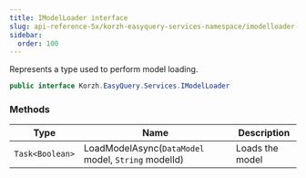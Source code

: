 ```yaml
---
title: IModelLoader interface
slug: api-reference-5x/korzh-easyquery-services-namespace/imodelloader-interface
sidebar:
  order: 100
---
```


Represents a type used to perform model loading.
```csharp
public interface Korzh.EasyQuery.Services.IModelLoader

```

### Methods

| Type | Name | Description | 
| --- | --- | --- | 
| `Task<Boolean>` | LoadModelAsync(`DataModel` model, `String` modelId) | Loads the model |
